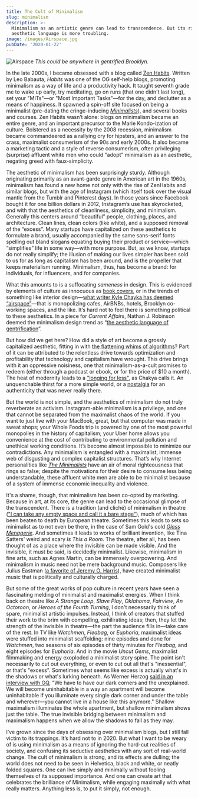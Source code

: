 ```yaml
---
title: The Cult of Minimalism
slug: minimalism
description: >-
  Minimalism as an artistic genre can lead to transcendence. But its rise as an
  aesthetic language is more troubling.
image: /images/Airspace.jpg
pubDate: '2020-01-22'
---
```


![Airspace](/images/Airspace.jpg)
_This could be anywhere in gentrified Brooklyn._

In the late 2000s, I became obsessed with a blog called [Zen Habits](https://zenhabits.net/). Written by Leo Babauta, _Habits_ was one of the OG self-help blogs, promoting minimalism as a way of life and a productivity hack. It taught seventh grade me to wake up early, try meditating, go on runs (that one didn't last long), set your "MITs"—or "Most Important Tasks"—for the day, and declutter as a means of happiness. It spawned a spin-off site focused on being a minimalist (pre-dating the cringe-inducing [_Minimalists_](https://www.theminimalists.com)), and several books and courses. Zen Habits wasn’t alone: blogs on minimalism became an entire genre, and an important precursor to the Marie Kondo-ization of culture. Bolstered as a necessity by the 2008 recession, minimalism became commandeered as a rallying cry for hipsters, and an answer to the crass, maximalist consumerism of the 90s and early 2000s. It also became a marketing tactic and a style of reverse consumerism, often privileging (surprise) affluent white men who could "adopt" minimalism as an aesthetic, negating greed with faux-simplicity.

The aesthetic of minimalism has been surprisingly sturdy. Although originating primarily as an avant-garde genre in American art in the 1960s, minimalism has found a new home not only with the rise of ZenHabits and similar blogs, but with the age of Instagram (which itself took over the visual mantle from the Tumblr and Pinterest days). In those years since Facebook bought it for one billion dollars in 2012, Instagram’s use has skyrocketed, and with that the aesthetics of cleanliness, simplicity, and minimalism. Generally this centers around “beautiful” people, clothing, places, and architecture. Clean lines, clean colors (like white), and a supposed removal of the “excess”. Many startups have capitalized on these aesthetics to formulate a brand, usually accompanied by the same sans-serif fonts spelling out bland slogans equating buying their product or service—which “simplifies” life in some way—with more purpose. But, as we know, startups do not really simplify; the illusion of making our lives simpler has been sold to us for as long as capitalism has been around, and is the propeller that keeps materialism running. Minimalism, thus, has become a brand: for individuals, for influencers, and for companies.

What this amounts to is a suffocating _sameness_ in design. This is evidenced by elements of culture as innocuous as [book covers](https://twitter.com/internetkendra/status/1215126916249767936), or in the trends of something like interior design—[what writer Kyle Chayka has deemed “airspace”](https://www.theverge.com/2016/8/3/12325104/airbnb-aesthetic-global-minimalism-startup-gentrification)—that is monopolizing cafes, AirBNBs, hotels, Brooklyn co-working spaces, and the like. It’s hard not to feel there is something political to these aesthetics. In a piece for _Current Affairs_, Nathan J. Robinson deemed the minimalism design trend as “[the aesthetic language of gentrification](https://www.currentaffairs.org/2019/02/death-to-minimalism)”.

But how did we get here? How did a style of art become a grossly capitalized aesthetic, fitting in with [the flattening whims of algorithms](https://guscuddy.substack.com/p/the-curtain-10819-?r=iq1l&utm_campaign=post&utm_medium=web&utm_source=copy)? Part of it can be attributed to the relentless drive towards optimization and profitability that technology and capitalism have wrought. This drive brings with it an oppressive noisiness, one that minimalism-as-a-cult promises to redeem (either through a podcast or ebook, or for the price of $10 a month). The heat of modernity leads to a ["longing for less"](http://www.theguardian.com/lifeandstyle/2020/jan/03/empty-promises-marie-kondo-craze-for-minimalism), as Chakya calls it. An unquenchable thirst for a more simple world, or a [nostalgia](https://guscuddy.substack.com/p/the-curtain-31-nostalgia-is-toxic) for an authenticity that was never really there.

But the world is not simple, and the aesthetics of minimalism do not truly reverberate as activism. Instagram-able minimalism is a privilege, and one that cannot be separated from the maximalist chaos of the world. If you want to just live with your MacBook, great, but that computer was made in sweat shops; your Whole Foods trip is powered by one of the most powerful monopolies in the history of capitalism; your Uber home allows you convenience at the cost of contributing to environmental pollution and unethical working conditions. It’s become almost impossible to minimize our contradictions. Any minimalism is entangled with a maximalist, immense web of disgusting and complex capitalist structures. That’s why Internet personalities like _[The Minimalists](https://www.theminimalists.com)_ have an air of moral righteousness that rings so false; despite the motivations for their desire to consume less being understandable, these affluent white men are able to be minimalist because of a system of immense economic inequality and violence.

It's a shame, though, that minimalism has been co-opted by marketing. Because in art, at its core, the genre can lead to the occasional glimpse of the transcendent. There is a tradition (and cliché) of minimalism in theatre (["I can take any empty space and call it a bare stage"](https://en.wikipedia.org/wiki/The_Empty_Space)), much of which has been beaten to death by European theatre. Sometimes this leads to sets so minimalist as to not even be there, in the case of Sam Gold's cold [_Glass Menagerie_](https://www.nytimes.com/2017/03/09/theater/the-glass-menagerie-review.html). And sometimes it leads to works of brilliant invention, like Tina Satters' weird and scary _Is This a Room_. The theatre, after all, has been thought of as a place where the invisible can be made visible. And the invisible, it must be said, is decidedly minimalist. Likewise, minimalism in fine arts, such as Agnes Martin, can be immensely overpowering. And minimalism in music need not be mere background music. Composers like Julius Eastman ([a favorite of Jeremy O. Harris](https://pitchfork.com/thepitch/what-slave-play-writer-jeremy-o-harris-is-listening-to-right-now/)), have created minimalist music that is politically and culturally charged.

But some of the great works of pop culture in recent years have seen a fascinating melding of minimalist and maximalist energies. When I think back on theatre like _A Strange Loop_, _Slave Play_, _Oklahoma_, _Fairview_, _An Octoroon_, or _Heroes of the Fourth Turning_, I don't necessarily think of spare, minimalist artistic impulses. Instead, I think of creators that stuffed their work to the brim with compelling, exhilirating ideas; then, they let the strength of the invisible in theatre—the part the audience fills in—take care of the rest. In TV like _Watchmen_, _Fleabag_, or _Euphoria_, maximalist ideas were stuffed into minimalist scaffolding: nine episodes and done for _Watchmen_, two seasons of six episodes of thirty minutes for _Fleabag_, and eight episodes for _Euphoria_. And in the movie _Uncut Gems_, maximalist filmmaking and energy exoploded a minimalist story spine. The point isn't necessarily to cut out everything, or even to cut out all that's "inessential", or that's "excess". Sometimes what seems like excess is actually what's in the shadows or what's lurking beneath. As Werner Herzog [said in an interview with GQ](https://www.gq.com/story/werner-herzog-profile-cave-of-forgotten-dreams), "We have to have our dark corners and the unexplained. We will become uninhabitable in a way an apartment will become uninhabitable if you illuminate every single dark corner and under the table and wherever—you cannot live in a house like this anymore." Shallow maximalism illuminates the whole apartment, but shallow minimalism shows just the table. The true invisible bridging between minimalism and maximalism happens when we allow the shadows to fall as they may.

I’ve grown since the days of obsessing over minimalism blogs, but I still fall victim to its trappings. It’s hard not to in 2020. But what I want to be weary of is using minimalism as a means of ignoring the hard-cut realities of society, and confusing its seductive aesthetics with any sort of real-world change. The cult of minimalism is strong, and its effects are dulling; the world does not need to be seen in Helvetica, black and white, or neatly folded squares. One can live simply and minimally without fooling themselves of its supposed importance. And one can create art that celebrates the brilliance of Minimalism, while engaging maximally with what really matters. Anything less is, to put it simply, not enough.
